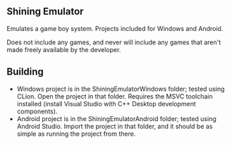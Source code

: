 
## Shining Emulator

Emulates a game boy system. Projects included for Windows and Android.

Does not include any games, and never will include any games that aren't made freely available by the developer.

## Building

- Windows project is in the ShiningEmulatorWindows folder; tested using CLion. Open the project in that folder. Requires the MSVC toolchain installed (install Visual Studio with C++ Desktop development components).
- Android project is in the ShiningEmulatorAndroid folder; tested using Android Studio. Import the project in that folder, and it should be as simple as running the project from there.
